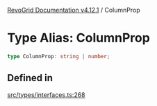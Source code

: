 [RevoGrid Documentation v4.12.1](README.md) / ColumnProp

# Type Alias: ColumnProp

```ts
type ColumnProp: string | number;
```

## Defined in

[src/types/interfaces.ts:268](https://github.com/revolist/revogrid/blob/d509c0063a76a472726c991b21f1c163442771b4/src/types/interfaces.ts#L268)
